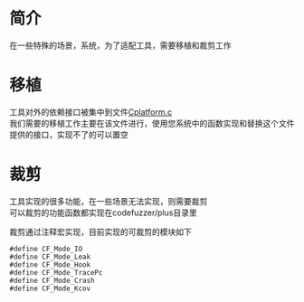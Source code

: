 
# 简介

在一些特殊的场景，系统，为了适配工具，需要移植和裁剪工作 

# 移植

工具对外的依赖接口被集中到文件[Cplatform.c](../codefuzzer/core/Cplatform.c)  
我们需要的移植工作主要在该文件进行，使用您系统中的函数实现和替换这个文件提供的接口，实现不了的可以置空

# 裁剪

工具实现的很多功能，在一些场景无法实现，则需要裁剪   
可以裁剪的功能函数都实现在codefuzzer/plus目录里  

裁剪通过注释宏实现，目前实现的可裁剪的模块如下  

```
#define CF_Mode_IO
#define CF_Mode_Leak
#define CF_Mode_Hook
#define CF_Mode_TracePc
#define CF_Mode_Crash
#define CF_Mode_Kcov
```





